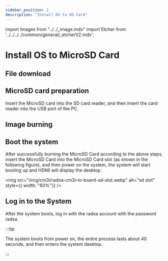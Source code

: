 ```yaml
---
sidebar_position: 2
description: "Install OS to SD Card"
---
```


import Images from "../../\_image.mdx"
import Etcher from '../../../../common/general/\_etcherV2.mdx';

# Install OS to MicroSD Card

## File download

<Images loader={false} system_img={true} spi_img={false} />

## MicroSD card preparation

Insert the MicroSD card into the SD card reader, and then insert the card reader into the USB port of the PC.

## Image burning

<Etcher/>

## Boot the system

After successfully burning the MicroSD Card according to the above steps, insert the MicroSD Card into the MicroSD Card slot (as shown in the following figure), and then power on the system, the system will start booting up and HDMI will display the desktop.

<img
src="/img/cm3i/radxa-cm3i-io-board-sd-slot.webp"
alt="sd slot"
style={{ width: "60%"}}
/>

## Log in to the System

After the system boots, log in with the radxa account with the password radxa.

:::tip

The system boots from power on, the entire process lasts about 40 seconds, and then enters the system desktop.

:::
